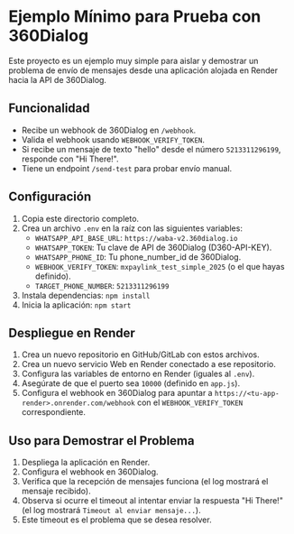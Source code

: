 # Ejemplo Mínimo para Prueba con 360Dialog

Este proyecto es un ejemplo muy simple para aislar y demostrar un problema de envío de mensajes desde una aplicación alojada en Render hacia la API de 360Dialog.

## Funcionalidad

- Recibe un webhook de 360Dialog en `/webhook`.
- Valida el webhook usando `WEBHOOK_VERIFY_TOKEN`.
- Si recibe un mensaje de texto "hello" desde el número `5213311296199`, responde con "Hi There!".
- Tiene un endpoint `/send-test` para probar envío manual.

## Configuración

1.  Copia este directorio completo.
2.  Crea un archivo `.env` en la raíz con las siguientes variables:
    - `WHATSAPP_API_BASE_URL`: `https://waba-v2.360dialog.io`
    - `WHATSAPP_TOKEN`: Tu clave de API de 360Dialog (D360-API-KEY).
    - `WHATSAPP_PHONE_ID`: Tu phone_number_id de 360Dialog.
    - `WEBHOOK_VERIFY_TOKEN`: `mxpaylink_test_simple_2025` (o el que hayas definido).
    - `TARGET_PHONE_NUMBER`: `5213311296199`
3.  Instala dependencias: `npm install`
4.  Inicia la aplicación: `npm start`

## Despliegue en Render

1.  Crea un nuevo repositorio en GitHub/GitLab con estos archivos.
2.  Crea un nuevo servicio Web en Render conectado a ese repositorio.
3.  Configura las variables de entorno en Render (iguales al `.env`).
4.  Asegúrate de que el puerto sea `10000` (definido en `app.js`).
5.  Configura el webhook en 360Dialog para apuntar a `https://<tu-app-render>.onrender.com/webhook` con el `WEBHOOK_VERIFY_TOKEN` correspondiente.

## Uso para Demostrar el Problema

1.  Despliega la aplicación en Render.
2.  Configura el webhook en 360Dialog.
3.  Verifica que la recepción de mensajes funciona (el log mostrará el mensaje recibido).
4.  Observa si ocurre el timeout al intentar enviar la respuesta "Hi There!" (el log mostrará `Timeout al enviar mensaje...`).
5.  Este timeout es el problema que se desea resolver.